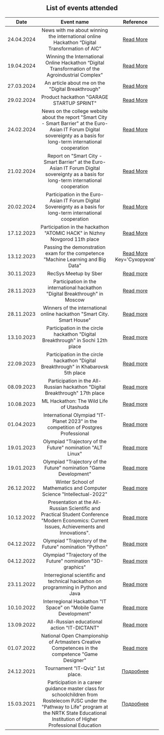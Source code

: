 <div align='center'>  

  ## List of events attended
  
  | Date | Event name | Reference |
  |:--:|:--:|:--:|
  |24.04.2024|News with me about winning the international online Hackathon “Digital Transformation of AIC”|[Read More](https://nnov.hse.ru/news/edu/917492292.html)
  |19.04.2024|Winning the International Online Hackathon “Digital Transformation of the Agroindustrial Complex”|[Read More](https://nntc.nnov.ru/node/9147)
  |27.03.2024|An article about me on the "Digital Breakthrough"|[Read More](https://vk.com/@leadersofdigital-chelovek-kotoryi-delaet-gorod-umnee)
  |29.02.2024|Product hackathon "GARAGE STARTUP SPRINT"|[Read More](https://www.nnov.kp.ru/daily/27577.5/4900497/)
  |24.02.2024|News on the college website about the report "Smart City - Smart Barrier" at the Euro-Asian IT Forum Digital sovereignty as a basis for long-term international cooperation|[Read More](https://nntc.nnov.ru/node/8834)
  |21.02.2024|Report on "Smart City - Smart Barrier" at the Euro-Asian IT Forum Digital sovereignty as a basis for long-term international cooperation|[Read More](https://euro-asian-forum.platform.gov.ru/wp-content/uploads/sites/2/2023/12/programme_euro-asian-it-forum_february-20-21-2024_eng.pdf)
  |20.02.2024|Participation in the Euro-Asian IT Forum Digital Sovereignty as a basis for long-term international cooperation|[Read More](https://nnov.hse.ru/news/900341851.html)
  |17.12.2023|Participation in the hackathon "ATOMIC HACK" in Nizhny Novgorod 11th place|[Read More](https://hack-atom.ru/)
  |13.12.2023|Passing the demonstration exam for the competence "Machine Learning and Big Data"|[Read More](https://pk.dp.firpo.ru/c//13eec4ad-7d38-41f5-aefe-75528b26f741) Key='Сухоруков' 
  |30.11.2023|RecSys Meetup by Sber|[Read more](https://developers.sber.ru/kak-v-sbere/hiring-events/recsys_novgorod?utm_source=telegram&utm_medium=fix&utm_campaign=meetup_nino_nov_2023_post&utm_content=&utm_term=ai_machinelearning_big_data&erid=LjN8KVqUf)
  |28.11.2023|Participation in the international hackathon "Digital Breakthrough" in Moscow|[Read more](https://hacks-ai.ru/hackathons.html?eventId=969092)
  |28.11.2023|Winners of the international online hackathon "Smart City. Smart House"|[Read more](https://nnov.hse.ru/news/876088653.html)
  |13.10.2023|Participation in the circle hackathon "Digital Breakthrough" in Sochi 12th place|[Read more](https://hacks-ai.ru/hackathons.html?eventId=969082)
  |22.09.2023|Participation in the circle hackathon "Digital Breakthrough" in Khabarovsk 5th place|[Read more](https://hacks-ai.ru/hackathons.html?eventId=969080)
  |08.09.2023|Participation in the All-Russian hackathon "Digital Breakthrough" 17th place|[Read more](https://hacks-ai.ru/hackathons.html?eventId=969091&caseEl=1003468&tab=3)
  |10.08.2023|ML Hackathon: The Wild Life of Utashuda|[Read more](https://cups.online/ru/contests/hackathon_ai_arrow)
  |01.04.2023|International Olympiad "IT-Planet 2023" in the competition of Postgres Professional|[Read more](https://postgrespro.ru/blog/news/5969938)
  |19.01.2023|Olympiad "Trajectory of the Future" nomination "ALT Linux" |[Read more](https://tbolimpiada.ru/nomination/39)
  |19.01.2023|Olympiad "Trajectory of the Future" nomination "Game Development"|[Read more](https://tbolimpiada.ru/design/images/about_nomitations/11.pdf)
  |26.12.2022|Winter School of Mathematics and Computer Science "Intellectual-2022"|[Read more](https://nnov.hse.ru/bipm/plus/wintschool22)
  |10.12.2022|Presentation at the All-Russian Scientific and Practical Student Conference "Modern Economics: Current Issues, Achievements and Innovations".|[Read more](https://niu.ranepa.ru/news/novosti-filiala.php?ELEMENT_ID=809832)
  |04.12.2022|Olympiad "Trajectory of the Future" nomination "Python"|[Read more](https://tbolimpiada.ru/design/images/about_nomitations/50.pdf)
  |04.12.2022|Olympiad "Trajectory of the Future" nomination "3D-graphics"|[Read more](https://tbolimpiada.ru/design/images/about_nomitations/218.pdf)
  |23.11.2022|Interregional scientific and technical hackathon on programming in Python and Java|[Read more](https://m.vk.com/wall-207040324_344)
  |10.10.2022|Interregional Hackathon "IT Space" on "Mobile Game Development"|[Read more](https://www.copp78.ru/itspace)
  |13.09.2022|All-Russian educational action "IT-DICTANT"|[Read more](https://dictant.site/diktant-po-informaczionnym-tehnologiyam-it-diktant.html)
  |01.07.2022|National Open Championship of Artmasters Creative Competences in the competence "Game Designer"|[Read more](https://gnesin-academy.ru/wp-content/documents/tvorchestvo/Art%D0%9Caster_2022.pdf)
  |24.12.2021|Tournament "IT-Qviz" 1st place.|[Подробнее](https://vk.com/wall-207040324_78)
  |15.03.2021|Participation in a career guidance master class for schoolchildren from Rostelecom PJSC under the "Pathway to Life" program at the NRTK State Educational Institution of Higher Professional Education|[Подробнее](https://nntc.nnov.ru/node/6291)
  
</div>
